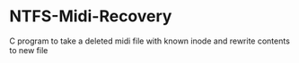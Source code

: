 # NTFS-Midi-Recovery
C program to take a deleted midi file with known inode and rewrite contents to new file

